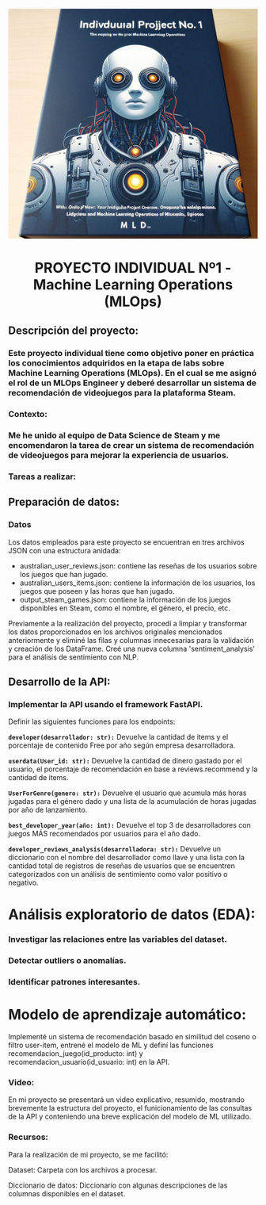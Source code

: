 ![alt text](./data/mlops.jpg)

# <h1 align=center> **PROYECTO INDIVIDUAL Nº1 - Machine Learning Operations (MLOps)** </h1>



## Descripción del proyecto:

### Este proyecto individual tiene como objetivo poner en práctica los conocimientos adquiridos en la etapa de labs sobre Machine Learning Operations (MLOps). En el cual se me asignó el rol de un MLOps Engineer y deberé desarrollar un sistema de recomendación de videojuegos para la plataforma Steam.

### Contexto:

### Me he unido al equipo de Data Science de Steam y me encomendaron la tarea de crear un sistema de recomendación de videojuegos para mejorar la experiencia de usuarios.

### Tareas a realizar:

## Preparación de datos:

### Datos

Los datos empleados para este proyecto se encuentran en tres archivos JSON con una estructura anidada:

- australian_user_reviews.json: contiene las reseñas de los usuarios sobre los juegos que han jugado.
- australian_users_items.json: contiene la información de los usuarios, los juegos que poseen y las horas que han jugado.
- output_steam_games.json: contiene la información de los juegos disponibles en Steam, como el nombre, el género, el precio, etc.


Previamente a la realización del proyecto, procedí a limpiar y transformar los datos proporcionados en los archivos originales mencionados anteriormente y eliminé las filas y columnas innecesarias para la validación y creación de los DataFrame. Creé una nueva columna 'sentiment_analysis' para el análisis de sentimiento con NLP.



## Desarrollo de la API:

### Implementar la API usando el framework FastAPI.



Definir las siguientes funciones para los endpoints:

**`developer(desarrollador: str):`** Devuelve la cantidad de items y el porcentaje de contenido Free por año según empresa desarrolladora.

**`userdata(User_id: str):`** Devuelve la cantidad de dinero gastado por el usuario, el porcentaje de recomendación en base a reviews.recommend y la cantidad de items.

**`UserForGenre(genero: str):`** Devuelve el usuario que acumula más horas jugadas para el género dado y una lista de la acumulación de horas jugadas por año de lanzamiento.

**`best_developer_year(año: int):`** Devuelve el top 3 de desarrolladores con juegos MÁS recomendados por usuarios para el año dado.

**`developer_reviews_analysis(desarrolladora: str):`** Devuelve un diccionario con el nombre del desarrollador como llave y una lista con la cantidad total de registros de reseñas de usuarios que se encuentren categorizados con un análisis de sentimiento como valor positivo o negativo.



# Análisis exploratorio de datos (EDA):

### Investigar las relaciones entre las variables del dataset.

### Detectar outliers o anomalías.

### Identificar patrones interesantes.



# Modelo de aprendizaje automático:

Implementé un sistema de recomendación basado en similitud del coseno o filtro user-item, entrené el modelo de ML y definí las funciones recomendacion_juego(id_producto: int) y recomendacion_usuario(id_usuario: int) en la API.


### Video:

En mi proyecto se presentará un video explicativo, resumido, mostrando brevemente la estructura del proyecto, el funicionamiento de las consultas de la API y conteniendo una breve explicación del modelo de ML utilizado. 


### Recursos: 

Para la realización de mi proyecto, se me facilitó: 

Dataset: Carpeta con los archivos a procesar.

Diccionario de datos: Diccionario con algunas descripciones de las columnas disponibles en el dataset.

